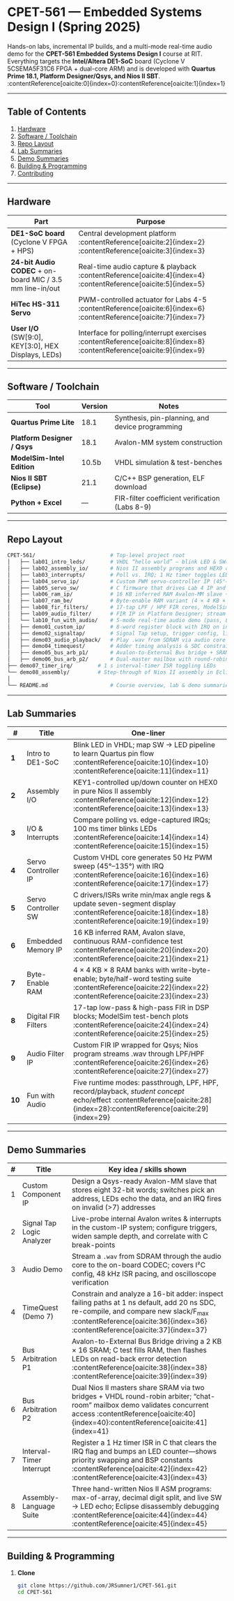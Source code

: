 # CPET-561 — Embedded Systems Design I (Spring 2025)

Hands-on labs, incremental IP builds, and a multi-mode real-time audio demo for the **CPET-561 Embedded Systems Design I** course at RIT.  
Everything targets the **Intel/Altera DE1-SoC** board (Cyclone V 5CSEMA5F31C6 FPGA + dual-core ARM) and is developed with **Quartus Prime 18.1, Platform Designer/Qsys, and Nios II SBT**. :contentReference[oaicite:0]{index=0}&#8203;:contentReference[oaicite:1]{index=1}  

---

## Table of Contents
1. [Hardware](#hardware)  
2. [Software / Toolchain](#software--toolchain)  
3. [Repo Layout](#repo-layout)  
4. [Lab Summaries](#lab-summaries)  
5. [Demo Summaries](#demo-summaries)  
6. [Building & Programming](#building--programming)  
7. [Contributing](#contributing)  

---

## Hardware
| Part | Purpose |
|------|---------|
| **DE1-SoC board** (Cyclone V FPGA + HPS) | Central development platform :contentReference[oaicite:2]{index=2}&#8203;:contentReference[oaicite:3]{index=3} |
| **24-bit Audio CODEC** + on-board MIC / 3.5 mm line-in/out | Real-time audio capture & playback :contentReference[oaicite:4]{index=4}&#8203;:contentReference[oaicite:5]{index=5} |
| **HiTec HS-311 Servo** | PWM-controlled actuator for Labs 4-5 :contentReference[oaicite:6]{index=6}&#8203;:contentReference[oaicite:7]{index=7} |
| **User I/O** (SW\[9:0], KEY\[3:0], HEX Displays, LEDs) | Interface for polling/interrupt exercises :contentReference[oaicite:8]{index=8}&#8203;:contentReference[oaicite:9]{index=9} |

---

## Software / Toolchain
| Tool | Version | Notes |
|------|---------|-------|
| **Quartus Prime Lite** | 18.1 | Synthesis, pin-planning, and device programming |
| **Platform Designer / Qsys** | 18.1 | Avalon-MM system construction |
| **ModelSim-Intel Edition** | 10.5b | VHDL simulation & test-benches |
| **Nios II SBT (Eclipse)** | 21.1 | C/C++ BSP generation, ELF download |
| **Python + Excel** | — | FIR-filter coefficient verification (Labs 8-9) |

---

## Repo Layout
```bash
CPET-561/                        # Top-level project root
│   ├── lab01_intro_leds/        # VHDL “hello world” — blink LED & SW→LED mapping
│   ├── lab02_assembly_io/       # Nios II assembly programs and HEX0 counter
│   ├── lab03_interrupts/        # Poll vs. IRQ; 1 Hz timer toggles LEDs
│   ├── lab04_servo_ip/          # Custom PWM servo-controller IP (45°–135° sweep)
│   ├── lab05_servo_sw/          # C firmware that drives Lab 4 IP and displays angles
│   ├── lab06_ram_ip/            # 16 KB inferred RAM Avalon-MM slave + confidence test
│   ├── lab07_ram_be/            # Byte-enable RAM variant (4 × 4 KB × 8) + byte/half tests
│   ├── lab08_fir_filters/       # 17-tap LPF / HPF FIR cores, ModelSim TB + Excel plots
│   ├── lab09_audio_filter/      # FIR IP in Platform Designer; stream .wav through LPF/HPF
│   └── lab10_fun_with_audio/    # 5-mode real-time audio demo (pass, LPF, HPF, record, echo)
│   ├── demo01_custom_ip/        # 8-word register block with IRQ on invalid address
│   ├── demo02_signaltap/        # Signal Tap setup, trigger config, live debug tips
│   ├── demo03_audio_playback/   # Play .wav from SDRAM via audio core
│   ├── demo04_timequest/        # Adder timing analysis & SDC constraint walk-through
│   ├── demo05_bus_arb_p1/       # Avalon-to-External Bus bridge + SRAM controller
│   ├── demo06_bus_arb_p2/       # Dual-master mailbox with round-robin arbiter
├── demo07_timer_irq/        # 1 s interval-timer ISR toggling LEDs
└── demo08_assembly/         # Step-through of Nios II assembly in Eclipse
│
└── README.md                    # Course overview, lab & demo summaries, build notes
```
---

## Lab Summaries
| # | Title | One-liner |
|---|-------|-----------|
| **1** | Intro to DE1-SoC | Blink LED in VHDL; map SW → LED pipeline to learn Quartus pin flow :contentReference[oaicite:10]{index=10}&#8203;:contentReference[oaicite:11]{index=11} |
| **2** | Assembly I/O | KEY1-controlled up/down counter on HEX0 in pure Nios II assembly :contentReference[oaicite:12]{index=12}&#8203;:contentReference[oaicite:13]{index=13} |
| **3** | I/O & Interrupts | Compare polling vs. edge-captured IRQs; 100 ms timer blinks LEDs :contentReference[oaicite:14]{index=14}&#8203;:contentReference[oaicite:15]{index=15} |
| **4** | Servo Controller IP | Custom VHDL core generates 50 Hz PWM sweep (45°–135°) with IRQ :contentReference[oaicite:16]{index=16}&#8203;:contentReference[oaicite:17]{index=17} |
| **5** | Servo Controller SW | C drivers/ISRs write min/max angle regs & update seven-segment display :contentReference[oaicite:18]{index=18}&#8203;:contentReference[oaicite:19]{index=19} |
| **6** | Embedded Memory IP | 16 KB inferred RAM, Avalon slave, continuous RAM-confidence test :contentReference[oaicite:20]{index=20}&#8203;:contentReference[oaicite:21]{index=21} |
| **7** | Byte-Enable RAM | 4 × 4 KB × 8 RAM banks with write-byte-enable; byte/half-word testing suite :contentReference[oaicite:22]{index=22}&#8203;:contentReference[oaicite:23]{index=23} |
| **8** | Digital FIR Filters | 17-tap low-pass & high-pass FIR in DSP blocks; ModelSim test-bench plots :contentReference[oaicite:24]{index=24}&#8203;:contentReference[oaicite:25]{index=25} |
| **9** | Audio Filter IP | Custom FIR IP wrapped for Qsys; Nios program streams .wav through LPF/HPF :contentReference[oaicite:26]{index=26}&#8203;:contentReference[oaicite:27]{index=27} |
| **10** | Fun with Audio | Five runtime modes: passthrough, LPF, HPF, record/playback, *student concept* echo/effect :contentReference[oaicite:28]{index=28}&#8203;:contentReference[oaicite:29]{index=29} |

---

## Demo Summaries
| # | Title | Key idea / skills shown |
|---|-------|-------------------------|
| 1 | Custom Component IP | Design a Qsys-ready Avalon-MM slave that stores eight 32-bit words; switches pick an address, LEDs echo the data, and an IRQ fires on invalid (>7) addresses |
| 2 | Signal Tap Logic Analyzer | Live-probe internal Avalon writes & interrupts in the custom-IP system; configure triggers, widen sample depth, and correlate with C break-points |
| 3 | Audio Demo | Stream a `.wav` from SDRAM through the audio core to the on-board CODEC; covers I²C config, 48 kHz ISR pacing, and oscilloscope verification |
| 4 | TimeQuest (Demo 7) | Constrain and analyze a 16-bit adder: inspect failing paths at 1 ns default, add 20 ns SDC, re-compile, and compare new slack/F<sub>max</sub> :contentReference[oaicite:36]{index=36}&#8203;:contentReference[oaicite:37]{index=37} |
| 5 | Bus Arbitration P1 | Avalon-to-External Bus Bridge driving a 2 KB × 16 SRAM; C test fills RAM, then flashes LEDs on read-back error detection :contentReference[oaicite:38]{index=38}&#8203;:contentReference[oaicite:39]{index=39} |
| 6 | Bus Arbitration P2 | Dual Nios II masters share SRAM via two bridges + VHDL round-robin arbiter; “chat-room” mailbox demo validates concurrent access :contentReference[oaicite:40]{index=40}&#8203;:contentReference[oaicite:41]{index=41} |
| 7 | Interval-Timer Interrupt | Register a 1 Hz timer ISR in C that clears the IRQ flag and bumps an LED counter—shows priority swapping and BSP constants :contentReference[oaicite:42]{index=42}&#8203;:contentReference[oaicite:43]{index=43} |
| 8 | Assembly-Language Suite | Three hand-written Nios II ASM programs: max-of-array, decimal digit split, and live SW → LED echo; Eclipse disassembly debugging :contentReference[oaicite:44]{index=44}&#8203;:contentReference[oaicite:45]{index=45} |

---

## Building & Programming
1. **Clone**  
   ```bash
   git clone https://github.com/JRSumner1/CPET-561.git
   cd CPET-561
